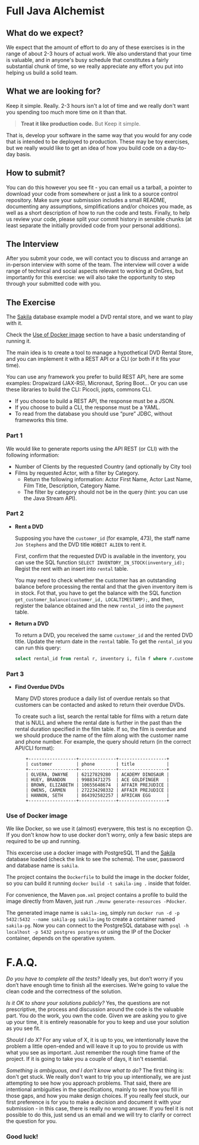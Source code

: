 # Full Java Alchemist

## What do we expect?
We expect that the amount of effort to do any of these exercises is in the range of about 2-3 hours of actual work. We also understand that your time is valuable, and in anyone's busy schedule that constitutes a fairly substantial chunk of time, so we really appreciate any effort you put into helping us build a solid team.

## What we are looking for?
Keep it simple. Really. 2-3 hours isn't a lot of time and we really don't want you spending too much more time on it than that.

> **Treat it like production code.** But Keep it simple.

That is, develop your software in the same way that you would for any code that is intended to be deployed to production. These may be toy exercises, but we really would like to get an idea of how you build code on a day-to-day basis.

## How to submit?
You can do this however you see fit - you can email us a tarball, a pointer to download your code from somewhere or just a link to a source control repository. Make sure your submission includes a small README, documenting any assumptions, simplifications and/or choices you made, as well as a short description of how to run the code and tests. Finally, to help us review your code, please split your commit history in sensible chunks (at least separate the initially provided code from your personal additions).

## The Interview
After you submit your code, we will contact you to discuss and arrange an in-person interview with some of the team. The interview will cover a wide range of technical and social aspects relevant to working at OnGres, but importantly for this exercise: we will also take the opportunity to step through your submitted code with you.

## The Exercise
The [Sakila](https://www.jooq.org/sakila) database example model a DVD rental store, and we want to play with it.

Check the [Use of Docker image](#use-of-docker-image) section to have a basic understanding of running it.

The main idea is to create a tool to manage a hypothetical DVD Rental Store, and you can implement it with a REST API or a CLI (or both if it fits your time).

You can use any framework you prefer to build REST API, here are some examples: Dropwizard (JAX-RS), Micronaut, Spring Boot... Or you can use these libraries to build the CLI: Picocli, jopts, commons CLI.

* If you choose to build a REST API, the response must be a JSON.
* If you choose to build a CLI, the response must be a YAML.
* To read from the database you should use “pure” JDBC, without frameworks this time.

### Part 1
We would like to generate reports using the API REST (or CLI) with the following information:

  * Number of Clients by the requested Country (and optionally by City too)
  * Films by requested Actor, with a filter by Category.
    * Return the following information:  Actor First Name, Actor Last Name, Film Title, Description, Category Name. 
    * The filter by category should not be in the query (hint: you can use the Java Stream API).


### Part 2 
- **Rent a DVD**

    Supposing you have the `customer_id` (for example, 473), the staff name `Jon Stephens` and the DVD title `HOBBIT ALIEN` to rent it. 

    First, confirm that the requested DVD is available in the inventory, you can use the SQL function `SELECT INVENTORY_IN_STOCK(inventory_id);`
    Regist the rent with an insert into `rental` table. 
    
    You may need to check whether the customer has an outstanding balance before processing the rental and that the given inventory item is in stock. Fot that, you have to get the balance with the SQL function `get_customer_balance(customer_id, LOCALTIMESTAMP);`, and then, register the balance obtained and the new `rental_id` into the `payment` table.

- **Return a DVD**

    To return a DVD, you received the same `customer_id` and the rented DVD title. 
    Update the return date in the `rental` table. To get the `rental_id` you can run this query: 

    ```SQL
    select rental_id from rental r, inventory i, film f where r.customer_id = 473 and r.inventory_id = i.inventory_id and i.film_id = f.film_id and f.film_id = 418;
    ```

### Part 3

- **Find Overdue DVDs**

    Many DVD stores produce a daily list of overdue rentals so that customers can be contacted and asked to return their overdue DVDs.

    To create such a list, search the rental table for films with a return date that is NULL and where the rental date is further in the past than the rental duration specified in the film table. If so, the film is overdue and we should produce the name of the film along with the customer name and phone number. For example, the query should return (in the correct API/CLI format):

    ```
        +------------------+--------------+------------------+
        | customer         | phone        | title            |
        +------------------+--------------+------------------+
        | OLVERA, DWAYNE   | 62127829280  | ACADEMY DINOSAUR |
        | HUEY, BRANDON    | 99883471275  | ACE GOLDFINGER   |
        | BROWN, ELIZABETH | 10655648674  | AFFAIR PREJUDICE |
        | OWENS, CARMEN    | 272234298332 | AFFAIR PREJUDICE |
        | HANNON, SETH     | 864392582257 | AFRICAN EGG      |
        +------------------+--------------+------------------+
    ```

### Use of Docker image
We like Docker, so we use it (almost) everywere, this test is no exception :wink:. If you don't know how to use docker don't worry, only a few basic steps are required to be up and running.

This excercise use a docker image with PostgreSQL 11 and the [Sakila](https://www.jooq.org/sakila) database loaded (check the link to see the schema). The user, password and database name is `sakila`.

The project contains the `Dockerfile` to build the image in the docker folder, so you can build it running `docker build -t sakila-img .` inside that folder.

For convenience, the Maven `pom.xml` project contains a profile to build the image directly from Maven, just run `./mvnw generate-resources -Pdocker`.

The generated image name is `sakila-img`, simply run `docker run -d -p 5432:5432 --name sakila-pg sakila-img` to create a container named `sakila-pg`.
Now you can connect to the PostgreSQL database with `psql -h localhost -p 5432 postgres postgres` or using the IP of the Docker container, depends on the operative system. 


# F.A.Q.

*Do you have to complete all the tests?* Ideally yes, but don’t worry if you don’t have enough time to finish all the exercises. We’re going to value the clean code and the correctness of the solution.

*Is it OK to share your solutions publicly?* Yes, the questions are not prescriptive, the process and discussion around the code is the valuable part. You do the work, you own the code. Given we are asking you to give up your time, it is entirely reasonable for you to keep and use your solution as you see fit.

*Should I do X?* For any value of X, it is up to you, we intentionally leave the problem a little open-ended and will leave it up to you to provide us with what you see as important. Just remember the rough time frame of the project. If it is going to take you a couple of days, it isn't essential.

*Something is ambiguous, and I don't know what to do?* The first thing is: don't get stuck. We really don't want to trip you up intentionally, we are just attempting to see how you approach problems. That said, there are intentional ambiguities in the specifications, mainly to see how you fill in those gaps, and how you make design choices. If you really feel stuck, our first preference is for you to make a decision and document it with your submission - in this case, there is really no wrong answer. If you feel it is not possible to do this, just send us an email and we will try to clarify or correct the question for you.

### **Good luck!**
